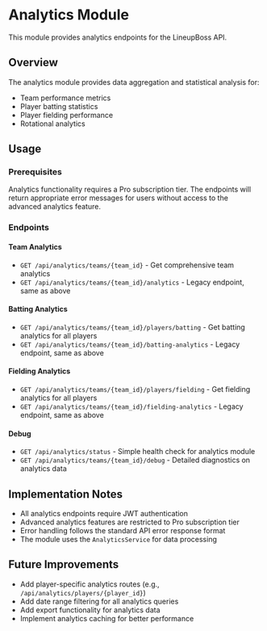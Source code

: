 # Analytics Module

This module provides analytics endpoints for the LineupBoss API.

## Overview
The analytics module provides data aggregation and statistical analysis for:
- Team performance metrics
- Player batting statistics
- Player fielding performance
- Rotational analytics

## Usage

### Prerequisites
Analytics functionality requires a Pro subscription tier. The endpoints will return
appropriate error messages for users without access to the advanced analytics feature.

### Endpoints

#### Team Analytics
- `GET /api/analytics/teams/{team_id}` - Get comprehensive team analytics
- `GET /api/analytics/teams/{team_id}/analytics` - Legacy endpoint, same as above

#### Batting Analytics
- `GET /api/analytics/teams/{team_id}/players/batting` - Get batting analytics for all players
- `GET /api/analytics/teams/{team_id}/batting-analytics` - Legacy endpoint, same as above

#### Fielding Analytics
- `GET /api/analytics/teams/{team_id}/players/fielding` - Get fielding analytics for all players
- `GET /api/analytics/teams/{team_id}/fielding-analytics` - Legacy endpoint, same as above

#### Debug
- `GET /api/analytics/status` - Simple health check for analytics module
- `GET /api/analytics/teams/{team_id}/debug` - Detailed diagnostics on analytics data

## Implementation Notes

- All analytics endpoints require JWT authentication
- Advanced analytics features are restricted to Pro subscription tier
- Error handling follows the standard API error response format
- The module uses the `AnalyticsService` for data processing

## Future Improvements
- Add player-specific analytics routes (e.g., `/api/analytics/players/{player_id}`)
- Add date range filtering for all analytics queries
- Add export functionality for analytics data
- Implement analytics caching for better performance